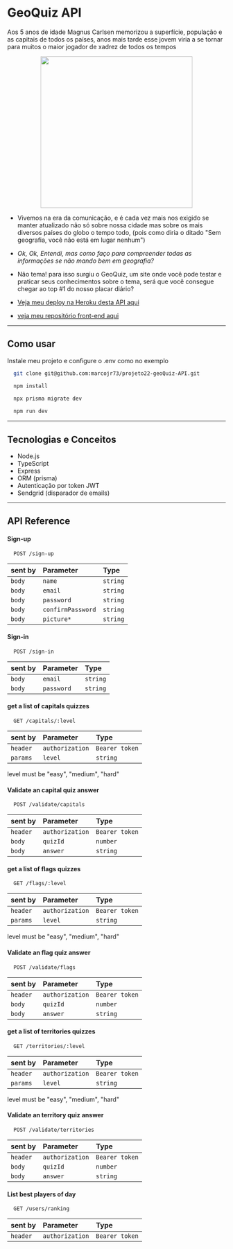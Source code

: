 
# GeoQuiz API
Aos 5 anos de idade Magnus Carlsen memorizou a superfície, população e as capitais de todos os países, anos mais tarde esse jovem viria a se tornar para muitos o maior jogador de xadrez de todos os tempos

<p align="center">
   <img width=350 src="https://projeto22-geo-quiz.vercel.app/static/media/logo.83d2cab8.png"/>
</p>


- Vivemos na era da comunicação, e é cada vez mais nos exigido se manter atualizado não só sobre nossa cidade mas sobre os mais diversos países do globo o tempo todo, (pois como diria o ditado "Sem geografia, você não está em lugar nenhum")
- *Ok, Ok, Entendi, mas como faço para compreender todas as informações se não mando bem em geografia?*
- Não tema! para isso surgiu o GeoQuiz, um site onde você pode testar e praticar seus conhecimentos sobre o tema, será que você consegue chegar ao top #1 do nosso placar diário?

- [Veja meu deploy na Heroku desta API aqui](https://geo-quiz-api.herokuapp.com)
- [veja meu repositório front-end aqui](https://github.com/marcojr73/projeto22-geoQuiz)

***

## Como usar

Instale meu projeto e configure o .env como no exemplo

```bash
  git clone git@github.com:marcojr73/projeto22-geoQuiz-API.git
```

```bash
  npm install

  npx prisma migrate dev
  
  npm run dev
```

***

##	 Tecnologias e Conceitos

- Node.js
- TypeScript
- Express
- ORM (prisma)
- Autenticação por token JWT
- Sendgrid (disparador de emails)

***
    
## API Reference

#### Sign-up

```
  POST /sign-up
```

| sent by |Parameter | Type     |             
| :-------- |:-------- | :------- | 
| `body` |`name` | `string` |
| `body` |`email` | `string` |
| `body` |`password` | `string` |
| `body` |`confirmPassword` | `string` |
| `body` |`picture*` | `string` |

#### Sign-in

```
  POST /sign-in
```

| sent by |Parameter | Type     |                 
| :-------- |:-------- | :------- | 
| `body` |`email` | `string` | 
| `body` |`password` | `string` |

#### get a list of capitals quizzes

```
  GET /capitals/:level
```

| sent by |Parameter | Type     |                 
| :-------- |:-------- | :------- | 
| `header` |`authorization` | `Bearer token` | 
| `params` |`level` | `string` |

level must be "easy", "medium", "hard"

#### Validate an capital quiz answer

```
  POST /validate/capitals
```

| sent by |Parameter | Type     |                 
| :-------- |:-------- | :------- | 
| `header` |`authorization` | `Bearer token` | 
| `body` |`quizId` | `number` | 
| `body` |`answer` | `string` | 


#### get a list of flags quizzes

```
  GET /flags/:level
```

| sent by |Parameter | Type     |                 
| :-------- |:-------- | :------- | 
| `header` |`authorization` | `Bearer token` | 
| `params` |`level` | `string` |

level must be "easy", "medium", "hard"

#### Validate an flag quiz answer

```
  POST /validate/flags
```

| sent by |Parameter | Type     |                 
| :-------- |:-------- | :------- | 
| `header` |`authorization` | `Bearer token` | 
| `body` |`quizId` | `number` | 
| `body` |`answer` | `string` | 

#### get a list of territories quizzes

```
  GET /territories/:level
```

| sent by |Parameter | Type     |                 
| :-------- |:-------- | :------- | 
| `header` |`authorization` | `Bearer token` | 
| `params` |`level` | `string` |

level must be "easy", "medium", "hard"

#### Validate an territory quiz answer

```
  POST /validate/territories
```

| sent by |Parameter | Type     |                 
| :-------- |:-------- | :------- | 
| `header` |`authorization` | `Bearer token` | 
| `body` |`quizId` | `number` | 
| `body` |`answer` | `string` | 


#### List best players of day

```
  GET /users/ranking
```

| sent by |Parameter | Type     |                 
| :-------- |:-------- | :------- | 
| `header` |`authorization` | `Bearer token` | 


